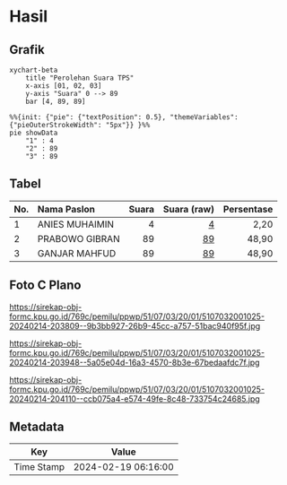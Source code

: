 # Hasil

## Grafik

```mermaid
xychart-beta
    title "Perolehan Suara TPS"
    x-axis [01, 02, 03]
    y-axis "Suara" 0 --> 89
    bar [4, 89, 89]
```

```mermaid
%%{init: {"pie": {"textPosition": 0.5}, "themeVariables": {"pieOuterStrokeWidth": "5px"}} }%%
pie showData
    "1" : 4
    "2" : 89
    "3" : 89
```

## Tabel

| No. | Nama Paslon    | Suara | Suara (raw) | Persentase |
|:--- |:-------------- | -----:| -----------:| ----------:|
| 1   | ANIES MUHAIMIN | 4     | [4][p-1]    | 2,20       |
| 2   | PRABOWO GIBRAN | 89    | [89][p-2]   | 48,90      |
| 3   | GANJAR MAHFUD  | 89    | [89][p-3]   | 48,90      |


[p-1]: https://github.com/gigit-pemilu/pemilu-2024-51-bali/blob/main/pilpres/hitung-suara/sub/51-bali/sub/07-karangasem/sub/03-manggis/sub/2001-gegelang/sub/025-tps/sub/paslon-1.txt
[p-2]: https://github.com/gigit-pemilu/pemilu-2024-51-bali/blob/main/pilpres/hitung-suara/sub/51-bali/sub/07-karangasem/sub/03-manggis/sub/2001-gegelang/sub/025-tps/sub/paslon-2.txt
[p-3]: https://github.com/gigit-pemilu/pemilu-2024-51-bali/blob/main/pilpres/hitung-suara/sub/51-bali/sub/07-karangasem/sub/03-manggis/sub/2001-gegelang/sub/025-tps/sub/paslon-3.txt

## Foto C Plano

https://sirekap-obj-formc.kpu.go.id/769c/pemilu/ppwp/51/07/03/20/01/5107032001025-20240214-203809--9b3bb927-26b9-45cc-a757-51bac940f95f.jpg

https://sirekap-obj-formc.kpu.go.id/769c/pemilu/ppwp/51/07/03/20/01/5107032001025-20240214-203948--5a05e04d-16a3-4570-8b3e-67bedaafdc7f.jpg

https://sirekap-obj-formc.kpu.go.id/769c/pemilu/ppwp/51/07/03/20/01/5107032001025-20240214-204110--ccb075a4-e574-49fe-8c48-733754c24685.jpg


## Metadata

| Key        | Value               |
| ---------- | ------------------- |
| Time Stamp | 2024-02-19 06:16:00 |



